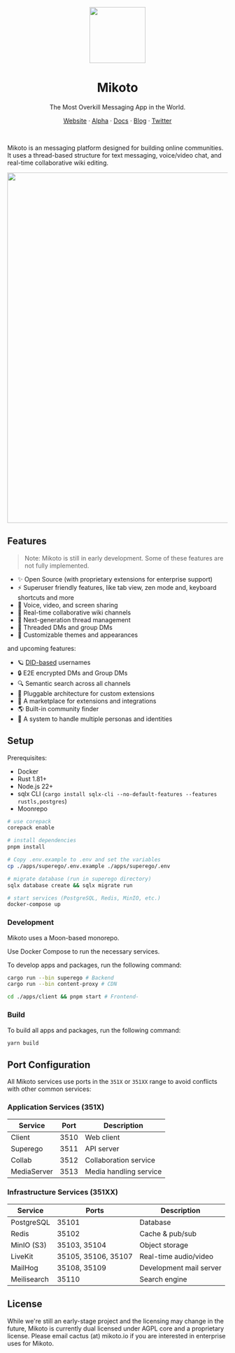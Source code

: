 <p align="center">
  <img src="./screenshots/logo.png" width="128px">
</p>

<h1 align="center">
  Mikoto
</h1>

<p align="center">The Most Overkill Messaging App in the World.</p>
<p align="center">
  <a href='https://mikoto.io'>Website</a> · 
  <a href='https://alpha.mikoto.io'>Alpha</a> ·
  <a href='https://docs.mikoto.io'>Docs</a> ·
  <a href='https://blog.mikoto.io'>Blog</a> ·
  <a href='https://twitter.com/mikotoIO'>Twitter</a>
</p>
<br>

Mikoto is an messaging platform designed for building online communities. It uses a thread-based structure for text messaging, voice/video chat, and real-time collaborative wiki editing.

<p align="center">
  <img src="./screenshots/img2.png" width="800px">
</p>

## Features

> Note: Mikoto is still in early development. Some of these features are not fully implemented.

- ✨ Open Source (with proprietary extensions for enterprise support)
- ⚡️ Superuser friendly features, like tab view, zen mode and, keyboard shortcuts and more
- 📡 Voice, video, and screen sharing
- 📝 Real-time collaborative wiki channels
- 🧵 Next-generation thread management
- 🏡 Threaded DMs and group DMs
- 🎨 Customizable themes and appearances

and upcoming features:

- 🪐 [DID-based](https://www.w3.org/TR/did-core/) usernames
- 🔒 E2E encrypted DMs and Group DMs
- 🔍 Semantic search across all channels
- 🔌 Pluggable architecture for custom extensions
- 🛒 A marketplace for extensions and integrations
- 🌎 Built-in community finder
- 🥸 A system to handle multiple personas and identities

## Setup

Prerequisites:

- Docker
- Rust 1.81+
- Node.js 22+
- sqlx CLI (`cargo install sqlx-cli --no-default-features --features rustls,postgres`)
- Moonrepo

```sh
# use corepack
corepack enable

# install dependencies
pnpm install

# Copy .env.example to .env and set the variables
cp ./apps/superego/.env.example ./apps/superego/.env

# migrate database (run in superego directory)
sqlx database create && sqlx migrate run

# start services (PostgreSQL, Redis, MinIO, etc.)
docker-compose up
```

### Development

Mikoto uses a Moon-based monorepo.

Use Docker Compose to run the necessary services.

To develop apps and packages, run the following command:

```sh
cargo run --bin superego # Backend
cargo run --bin content-proxy # CDN

cd ./apps/client && pnpm start # Frontend-
```

### Build

To build all apps and packages, run the following command:

```sh
yarn build
```

## Port Configuration

All Mikoto services use ports in the `351X` or `351XX` range to avoid conflicts with other common services:

### Application Services (351X)

| Service     | Port | Description            |
| ----------- | ---- | ---------------------- |
| Client      | 3510 | Web client             |
| Superego    | 3511 | API server             |
| Collab      | 3512 | Collaboration service  |
| MediaServer | 3513 | Media handling service |

### Infrastructure Services (351XX)

| Service     | Ports               | Description             |
| ----------- | ------------------- | ----------------------- |
| PostgreSQL  | 35101               | Database                |
| Redis       | 35102               | Cache & pub/sub         |
| MinIO (S3)  | 35103, 35104        | Object storage          |
| LiveKit     | 35105, 35106, 35107 | Real-time audio/video   |
| MailHog     | 35108, 35109        | Development mail server |
| Meilisearch | 35110               | Search engine           |

## License

While we're still an early-stage project and the licensing may change in the future, Mikoto is currently dual licensed under AGPL core and a proprietary license. Please email cactus (at) mikoto.io if you are interested in enterprise uses for Mikoto.
